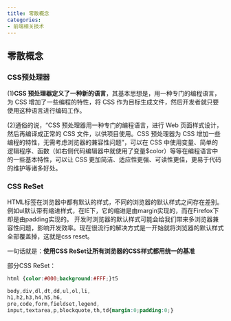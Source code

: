 ```yaml
---
title: 零散概念
categories: 
- 前端相关技术
---
```

## 零散概念

### CSS预处理器

 (1)**CSS 预处理器定义了一种新的语言**，其基本思想是，用一种专门的编程语言，为 CSS 增加了一些编程的特性，将 CSS 作为目标生成文件，然后开发者就只要使用这种语言进行编码工作。

 (2)通俗的说，“CSS 预处理器用一种专门的编程语言，进行 Web 页面样式设计，然后再编译成正常的 CSS 文件，以供项目使用。CSS 预处理器为 CSS 增加一些编程的特性，无需考虑浏览器的兼容性问题”，可以在 CSS 中使用变量、简单的逻辑程序、函数（如右侧代码编辑器中就使用了变量$color）等等在编程语言中的一些基本特性，可以让 CSS 更加简洁、适应性更强、可读性更佳，更易于代码的维护等诸多好处。

### CSS ReSet

 HTML标签在浏览器中都有默认的样式，不同的浏览器的默认样式之间存在差别。 例如ul默认带有缩进样式，在IE下，它的缩进是由margin实现的，而在Firefox下却是由padding实现的。 开发时浏览器的默认样式可能会给我们带来多浏览器兼容性问题，影响开发效率。现在很流行的解决方式是一开始就将浏览器的默认样式全部覆盖掉，这就是css reset。 

 一句话就是：**使用CSS ReSet让所有浏览器的CSS样式都用统一的基准**

 部分CSS ReSet：

 ```css
 html {color:#000;background:#FFF;}t5
 
 body,div,dl,dt,dd,ul,ol,li,
 h1,h2,h3,h4,h5,h6,
 pre,code,form,fieldset,legend,
 input,textarea,p,blockquote,th,td{margin:0;padding:0;}
 ```

 